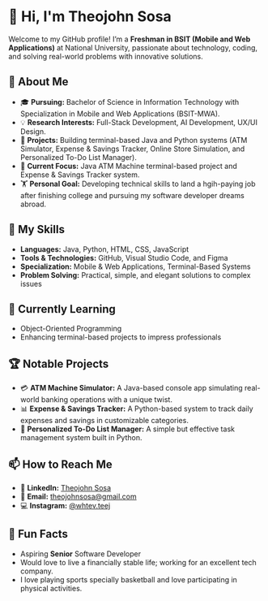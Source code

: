# 👋 Hi, I'm Theojohn Sosa

Welcome to my GitHub profile! I’m a **Freshman in BSIT (Mobile and Web Applications)** at National University, passionate about technology, coding, and solving real-world problems with innovative solutions.

## 🚀 About Me
- 🎓 **Pursuing:** Bachelor of Science in Information Technology with Specialization in Mobile and Web Applications (BSIT-MWA).
- 💡 **Research Interests:** Full-Stack Development, AI Development, UX/UI Design.
- 🔧 **Projects:** Building terminal-based Java and Python systems (ATM Simulator, Expense & Savings Tracker, Online Store Simulation, and Personalized To-Do List Manager).
- 🎯 **Current Focus:** Java ATM Machine terminal-based project and Expense & Savings Tracker system.
- 🏋️ **Personal Goal:** Developing technical skills to land a hgih-paying job after finishing college and pursuing my software developer dreams abroad. 

## 💼 My Skills
- **Languages:** Java, Python, HTML, CSS, JavaScript
- **Tools & Technologies:** GitHub, Visual Studio Code, and Figma
- **Specialization:** Mobile & Web Applications, Terminal-Based Systems
- **Problem Solving:** Practical, simple, and elegant solutions to complex issues

## 🌱 Currently Learning
- Object-Oriented Programming
- Enhancing terminal-based projects to impress professionals

## 🏆 Notable Projects
- 💳 **ATM Machine Simulator:** A Java-based console app simulating real-world banking operations with a unique twist.
- 📊 **Expense & Savings Tracker:** A Python-based system to track daily expenses and savings in customizable categories.
- 📝 **Personalized To-Do List Manager:** A simple but effective task management system built in Python.

## 📫 How to Reach Me
- 💼 **LinkedIn:** [Theojohn Sosa](https://www.linkedin.com/in/theojohn-sosa-493053319/)
- 📧 **Email:** theojohnsosa@gmail.com
- 💻 **Instagram:** [@whtev.teej](https://www.instagram.com/whtev.teej/)

## 🎨 Fun Facts
- Aspiring **Senior** Software Developer
- Would love to live a financially stable life; working for an excellent tech company.
- I love playing sports specially basketball and love participating in physical activities.
